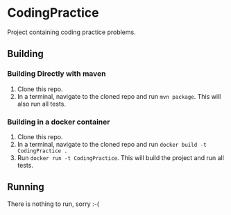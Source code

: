 # CodingPractice

Project containing coding practice problems.

## Building

### Building Directly with maven

  1. Clone this repo.
  2. In a terminal, navigate to the cloned repo and run `mvn package`.  This will also run all tests.

### Building in a docker container

  1. Clone this repo.
  2. In a terminal, navigate to the cloned repo and run `docker build -t CodingPractice .`
  3. Run `docker run -t CodingPractice`.  This will build the project and run all tests. 
  
  
## Running
  
  There is nothing to run, sorry :-(

